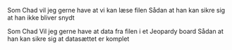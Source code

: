 
Som Chad
vil jeg gerne have at vi kan læse filen
Sådan at han kan sikre sig at han ikke bliver snydt


Som Chad
Vil jeg gerne have at data fra filen i et Jeopardy board
Sådan at han kan sikre sig at datasættet er komplet